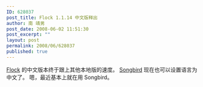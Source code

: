```yaml
---
ID: 628037
post_title: Flock 1.1.14 中文版释出
author: 南 靖男
post_date: 2008-06-02 11:51:30
post_excerpt: ""
layout: post
permalink: 2008/06/628037
published: true
---
```

<a href="http://www.flock.com/versions">Flock</a> 的中文版本终于跟上其他本地版的速度。
<a href="http://www.songbirdnest.com/download">Songbird</a> 现在也可以设置语言为中文了。
嗯，最近基本上就在用 Songbird。